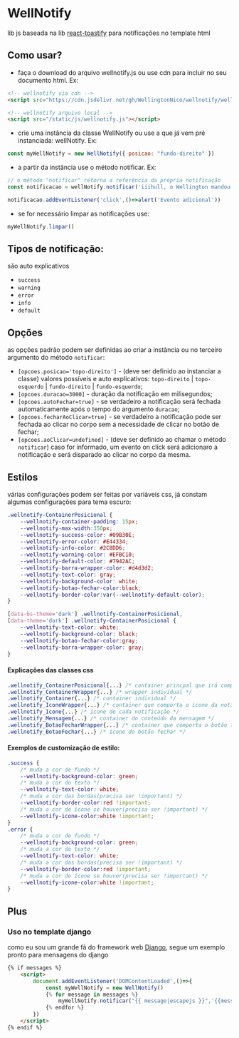 # WellNotify

lib js baseada na lib [react-toastify](https://fkhadra.github.io/react-toastify/introduction) para notificações no template html



## Como usar?

* faça o download do arquivo wellnotify.js ou use cdn para incluir no seu documento html. Ex:

```html
<!-- wellnotify via cdn -->
<script src="https://cdn.jsdelivr.net/gh/WellingtonNico/wellnotify/wellnotify.js"></script>

<!-- wellnotify arquivo local -->
<script src="/static/js/wellnotify.js"></script>
```
* crie uma instância da classe WellNotify ou use a que já vem pré instanciada: wellNotify. Ex:
```js
const myWellNotify = new WellNotify({ posicao: "fundo-direito" })
```
* a partir da instância use o método notificar. Ex: 
```js
// o método "notificar" retorna a referência da própria notificação
const notificacao = wellNotify.notificar('iiihull, o Wellington mandou bem!','success');

notificacao.addEventListener('click',()=>alert('Evento adicional'))
```
* se for necessário limpar as notificações use:
```js
myWellNotify.limpar()
```


## Tipos de notificação:
são auto explicativos
* `success`
* `warning`
* `error`
* `info`
* `default`



## Opções
as opções padrão podem ser definidas ao criar a instância ou no terceiro argumento do método `notificar`:

* `[opcoes.posicao='topo-direito']` - (deve ser definido ao instanciar a classe) valores possíveis e auto explicativos:  `topo-direito` | `topo-esquerdo` | `fundo-direito` | `fundo-esquerdo`;
* `[opcoes.duracao=3000]` - duração da notificação em milisegundos;
* `[opcoes.autoFechar=true]` - se verdadeiro a notificação será fechada automaticamente após o tempo do argumento `duracao`;
* `[opcoes.fecharAoClicar=true]` - se verdadeiro a notificação pode ser fechada ao clicar no corpo sem a necessidade de clicar no botão de fechar;
* `[opcoes.aoClicar=undefined]` - (deve ser definido ao chamar o método `notificar`) caso for informado, um evento on click será adicionaro a notificação e será disparado ao clicar no corpo da mesma.


## Estilos
várias configurações podem ser feitas por variáveis css, já constam algumas configurações para tema escuro:
```css
.wellnotify-ContainerPosicional {
    --wellnotify-container-padding: 15px;
    --wellnotify-max-width:350px;
    --wellnotify-success-color: #09B30E;
    --wellnotify-error-color: #E44334;
    --wellnotify-info-color: #2C8DD6;
    --wellnotify-warning-color: #EFBC10;
    --wellnotify-default-color: #7942AC;
    --wellnotify-barra-wrapper-color: #d4d3d2;
    --wellnotify-text-color: gray;
    --wellnotify-background-color: white;
    --wellnotify-botao-fechar-color:black;
    --wellnotify-border-color:var(--wellnotify-default-color);
}

[data-bs-theme='dark'] .wellnotify-ContainerPosicional,    
[data-theme='dark'] .wellnotify-ContainerPosicional {
    --wellnotify-text-color: white;
    --wellnotify-background-color: black;
    --wellnotify-botao-fechar-color:gray;
    --wellnotify-barra-wrapper-color: gray;
}
```

#### Explicações das classes css
```css
.wellnotify_ContainerPosicional{...} /* container princpal que irá comportar as notificações */
.wellnotify_ContainerWrapper{...} /* wrapper individual */
.wellnotify_Container{...} /* container individual */
.wellnotify_IconeWrapper{...} /* container que comporta o ícone da notificação */
.wellnotify_Icone{...} /* ícone de cada notificação */
.wellnotify_Mensagem{...} /* container do conteúdo da mensagem */
.wellnotify_BotaoFecharWrapper{...} /* container que comporta o botão fechar */
.wellnotify_BotaoFechar{...} /* ícone do botão fechar */
```


#### Exemplos de customização de estilo:
```css
.success {
    /* muda a cor de fundo */
    --wellnotify-background-color: green;
    /* muda a cor do texto */
    --wellnotify-text-color: white;
    /* muda a cor das bordas(precisa ser !important) */
    --wellnotify-border-color:red !important;
    /* muda a cor do ícone se houver(precisa ser !important) */
    --wellnotify-icone-color:white !important;
}
.error {
    /* muda a cor de fundo */
    --wellnotify-background-color: green;
    /* muda a cor do texto */
    --wellnotify-text-color: white;
    /* muda a cor das bordas(precisa ser !important) */
    --wellnotify-border-color:red !important;
    /* muda a cor do ícone se houver(precisa ser !important) */
    --wellnotify-icone-color:white !important;
}
```


## Plus

### Uso no template django

como eu sou um grande fã do framework web [Django](https://github.com/django/django), segue um exemplo pronto para mensagens do django

```html
{% if messages %}
    <script>
        document.addEventListener('DOMContentLoaded',()=>{
            const myWellNotify = new WellNotify()
            {% for message in messages %}
                myWellNotify.notificar("{{ message|escapejs }}",'{{message.tags}}');               
            {% endfor %}
        })
    </script>
{% endif %}
```